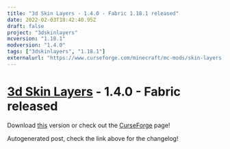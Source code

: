 ```yaml
---
title: "3d Skin Layers - 1.4.0 - Fabric 1.18.1 released"
date: 2022-02-03T18:42:40.95Z
draft: false
project: "3dskinlayers"
mcversion: "1.18.1"
modversion: "1.4.0"
tags: ["3dskinlayers", "1.18.1"]
externalurl: "https://www.curseforge.com/minecraft/mc-mods/skin-layers-3d/files/3635467"
---
```

# [3d Skin Layers](/project/3dskinlayers) - 1.4.0 - Fabric released
Download [this](https://www.curseforge.com/minecraft/mc-mods/skin-layers-3d/files/3635467) version or check out the [CurseForge](https://www.curseforge.com/minecraft/mc-mods/skin-layers-3d) page!

Autogenerated post, check the link above for the changelog!
